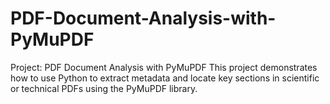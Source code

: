 # PDF-Document-Analysis-with-PyMuPDF
Project: PDF Document Analysis with PyMuPDF
This project demonstrates how to use Python to extract metadata and locate key sections in scientific or technical PDFs using the PyMuPDF library.
